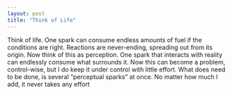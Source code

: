 ```yaml
---
layout: post
title: "Think of Life"
---
```


Think of life. One spark can consume endless amounts of fuel if the conditions are right. Reactions are never-ending, spreading out from its origin. Now think of this as perception. One spark that interacts with reality can endlessly consume what surrounds it. Now this can become a problem, control-wise, but I do keep it under control with little effort. What does need to be done, is several “perceptual sparks” at once. No matter how much I add, it never takes any effort
